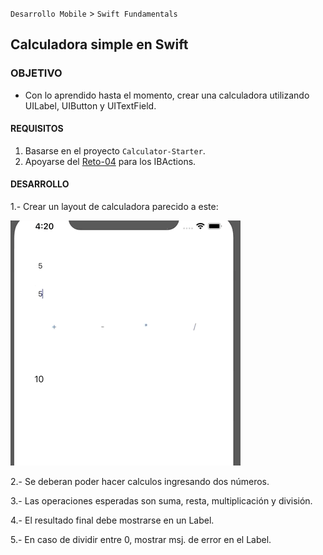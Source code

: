 
`Desarrollo Mobile` > `Swift Fundamentals`

## Calculadora simple en Swift

### OBJETIVO

- Con lo aprendido hasta el momento, crear una calculadora utilizando UILabel, UIButton y UITextField.

#### REQUISITOS

1. Basarse en el proyecto `Calculator-Starter`.
2. Apoyarse del [Reto-04](https://github.com/beduExpert/A1-Swift-Fundamentals/tree/master/Sesion-03/Reto-04) para los IBActions.

#### DESARROLLO

1.- Crear un layout de calculadora parecido a este:

![](1.gif)

2.- Se deberan poder hacer calculos ingresando dos números.

3.- Las operaciones esperadas son suma, resta, multiplicación y división.

4.- El resultado final debe mostrarse en un Label.

5.- En caso de dividir entre 0, mostrar msj. de error en el Label.

